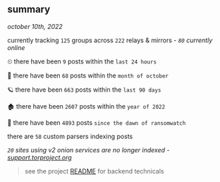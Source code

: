 
## summary
_october 10th, 2022_

currently tracking `125` groups across `222` relays & mirrors - _`80` currently online_

⏲ there have been `9` posts within the `last 24 hours`

🦈 there have been `68` posts within the `month of october`

🪐 there have been `663` posts within the `last 90 days`

🏚 there have been `2607` posts within the `year of 2022`

🦕 there have been `4893` posts `since the dawn of ransomwatch`

there are `58` custom parsers indexing posts

_`20` sites using v2 onion services are no longer indexed - [support.torproject.org](https://support.torproject.org/onionservices/v2-deprecation/)_

> see the project [README](https://github.com/joshhighet/ransomwatch#ransomwatch--) for backend technicals
